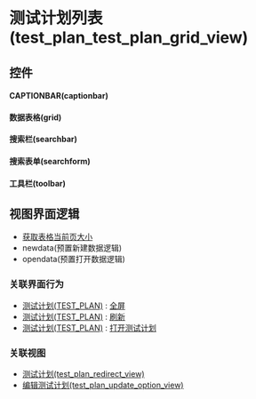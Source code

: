 # 测试计划列表(test_plan_test_plan_grid_view)  <!-- {docsify-ignore-all} -->



## 控件
#### CAPTIONBAR(captionbar)
#### 数据表格(grid)
#### 搜索栏(searchbar)
#### 搜索表单(searchform)
#### 工具栏(toolbar)

## 视图界面逻辑
  * [获取表格当前页大小](module/ProdMgmt/product/uilogic/get_table_size)
  * newdata(预置新建数据逻辑)
  * opendata(预置打开数据逻辑)


### 关联界面行为
  * [测试计划(TEST_PLAN)](module/TestMgmt/test_plan) : [全屏](module/TestMgmt/test_plan#界面行为)
  * [测试计划(TEST_PLAN)](module/TestMgmt/test_plan) : [刷新](module/TestMgmt/test_plan#界面行为)
  * [测试计划(TEST_PLAN)](module/TestMgmt/test_plan) : [打开测试计划](module/TestMgmt/test_plan#界面行为)

### 关联视图
  * [测试计划(test_plan_redirect_view)](app/view/test_plan_redirect_view)
  * [编辑测试计划(test_plan_update_option_view)](app/view/test_plan_update_option_view)

<script>
 const { createApp } = Vue
  createApp({
    data() {
      return {

      }
    }
  }).use(ElementPlus).mount('#app')
</script>
